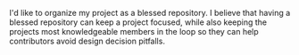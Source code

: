 I'd like to organize my project as a blessed repository. I believe that having a blessed repository can keep a project focused, while also keeping the projects most knowledgeable members in the loop so they can help contributors avoid design decision pitfalls.
